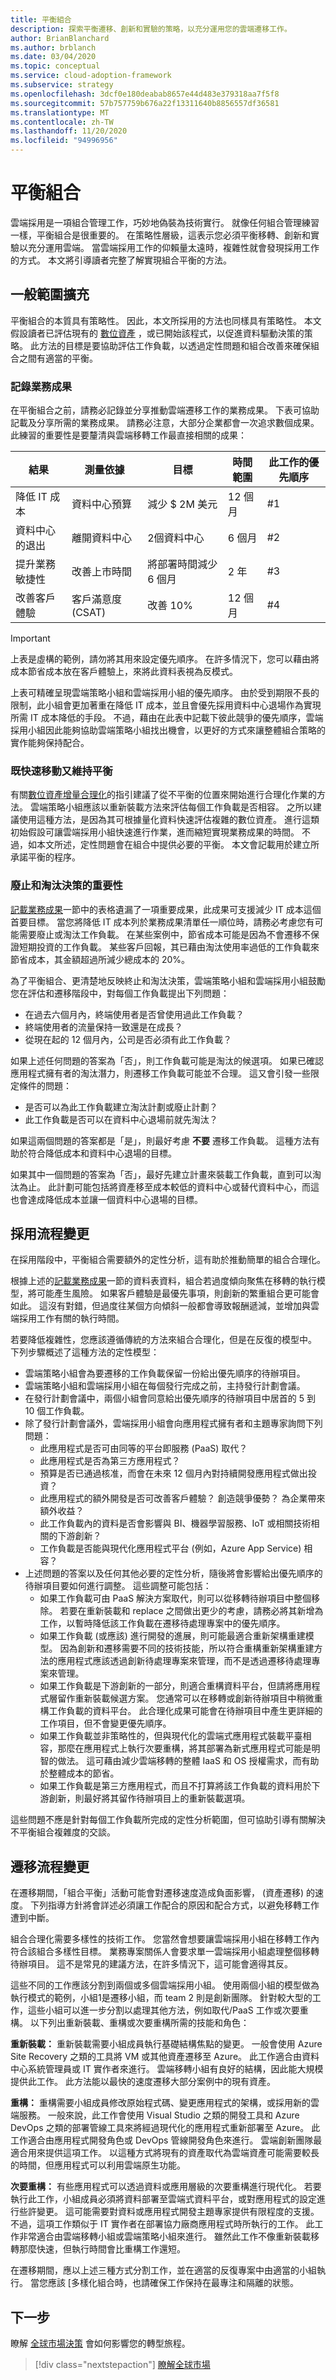```yaml
---
title: 平衡組合
description: 探索平衡遷移、創新和實驗的策略，以充分運用您的雲端遷移工作。
author: BrianBlanchard
ms.author: brblanch
ms.date: 03/04/2020
ms.topic: conceptual
ms.service: cloud-adoption-framework
ms.subservice: strategy
ms.openlocfilehash: 3dcf0e180deabab8657e44d483e379318aa7f5f8
ms.sourcegitcommit: 57b757759b676a22f13311640b8856557df36581
ms.translationtype: MT
ms.contentlocale: zh-TW
ms.lasthandoff: 11/20/2020
ms.locfileid: "94996956"
---
```

# <a name="balance-the-portfolio"></a>平衡組合

雲端採用是一項組合管理工作，巧妙地偽裝為技術實行。 就像任何組合管理練習一樣，平衡組合是很重要的。 在策略性層級，這表示您必須平衡移轉、創新和實驗以充分運用雲端。 當雲端採用工作的仰賴量太遠時，複雜性就會發現採用工作的方式。 本文將引導讀者完整了解實現組合平衡的方法。

## <a name="general-scope-expansion"></a>一般範圍擴充

平衡組合的本質具有策略性。 因此，本文所採用的方法也同樣具有策略性。 本文假設讀者已評估現有的 [數位資產](../digital-estate/index.md) ，或已開始該程式，以促進資料驅動決策的策略。 此方法的目標是要協助評估工作負載，以透過定性問題和組合改善來確保組合之間有適當的平衡。

<!-- docutune:casing 2M -->

### <a name="document-business-outcomes"></a>記錄業務成果

在平衡組合之前，請務必記錄並分享推動雲端遷移工作的業務成果。 下表可協助記載及分享所需的業務成果。 請務必注意，大部分企業都會一次追求數個成果。 此練習的重要性是要釐清與雲端移轉工作最直接相關的成果：

| 結果 | 測量依據 | 目標 | 時間範圍 | 此工作的優先順序 |
|--|--|--|--|--|
| 降低 IT 成本 | 資料中心預算 | 減少 $ 2M 美元 | 12 個月 | #1 |
| 資料中心的退出 | 離開資料中心 | 2個資料中心 | 6 個月 | #2 |
| 提升業務敏捷性 | 改善上市時間 | 將部署時間減少 6 個月 | 2 年 | #3 |
| 改善客戶體驗 | 客戶滿意度 (CSAT)  | 改善 10% | 12 個月 | #4 |

> [!IMPORTANT]
> 上表是虛構的範例，請勿將其用來設定優先順序。 在許多情況下，您可以藉由將成本節省成本放在客戶體驗上，來將此資料表視為反模式。

上表可精確呈現雲端策略小組和雲端採用小組的優先順序。 由於受到期限不長的限制，此小組會更加著重在降低 IT 成本，並且會優先採用資料中心退場作為實現所需 IT 成本降低的手段。 不過，藉由在此表中記載下彼此競爭的優先順序，雲端採用小組因此能夠協助雲端策略小組找出機會，以更好的方式來讓整體組合策略的實作能夠保持配合。

### <a name="move-fast-while-maintaining-balance"></a>既快速移動又維持平衡

有關[數位資產增量合理化](../digital-estate/index.md)的指引建議了從不平衡的位置來開始進行合理化作業的方法。 雲端策略小組應該以重新裝載方法來評估每個工作負載是否相容。 之所以建議使用這種方法，是因為其可根據量化資料快速評估複雜的數位資產。 進行這類初始假設可讓雲端採用小組快速進行作業，進而縮短實現業務成果的時間。 不過，如本文所述，定性問題會在組合中提供必要的平衡。 本文會記載用於建立所承諾平衡的程序。

### <a name="importance-of-sunset-and-retire-decisions"></a>廢止和淘汰決策的重要性

[記載業務成果](#document-business-outcomes)一節中的表格遺漏了一項重要成果，此成果可支援減少 IT 成本這個首要目標。 當您將降低 IT 成本列於業務成果清單任一順位時，請務必考慮您有可能需要廢止或淘汰工作負載。 在某些案例中，節省成本可能是因為不會遷移不保證短期投資的工作負載。 某些客戶回報，其已藉由淘汰使用率過低的工作負載來節省成本，其金額超過所減少總成本的 20%。

為了平衡組合、更清楚地反映終止和淘汰決策，雲端策略小組和雲端採用小組鼓勵您在評估和遷移階段中，對每個工作負載提出下列問題：

- 在過去六個月內，終端使用者是否曾使用過此工作負載？
- 終端使用者的流量保持一致還是在成長？
- 從現在起的 12 個月內，公司是否必須有此工作負載？

如果上述任何問題的答案為「否」，則工作負載可能是淘汰的候選項。 如果已確認應用程式擁有者的淘汰潛力，則遷移工作負載可能並不合理。 這又會引發一些限定條件的問題：

- 是否可以為此工作負載建立淘汰計劃或廢止計劃？
- 此工作負載是否可以在資料中心退場前就先淘汰？

如果這兩個問題的答案都是「是」，則最好考慮 **不要** 遷移工作負載。 這種方法有助於符合降低成本和資料中心退場的目標。

如果其中一個問題的答案為「否」，最好先建立計畫來裝載工作負載，直到可以淘汰為止。 此計劃可能包括將資產移至成本較低的資料中心或替代資料中心，而這也會達成降低成本並讓一個資料中心退場的目標。

## <a name="adopt-process-changes"></a>採用流程變更

在採用階段中，平衡組合需要額外的定性分析，這有助於推動簡單的組合合理化。

根據上述的[記載業務成果](#document-business-outcomes)一節的資料表資料，組合若過度傾向聚焦在移轉的執行模型，將可能產生風險。 如果客戶體驗是最優先事項，則創新的繁重組合更可能會如此。 這沒有對錯，但過度往某個方向傾斜一般都會導致報酬遞減，並增加與雲端採用工作有關的執行時間。

若要降低複雜性，您應該遵循傳統的方法來組合合理化，但是在反復的模型中。 下列步驟概述了這種方法的定性模型：

- 雲端策略小組會為要遷移的工作負載保留一份給出優先順序的待辦項目。
- 雲端策略小組和雲端採用小組在每個發行完成之前，主持發行計劃會議。
- 在發行計劃會議中，兩個小組會同意給出優先順序的待辦項目中居首的 5 到 10 個工作負載。
- 除了發行計劃會議外，雲端採用小組會向應用程式擁有者和主題專家詢問下列問題：
  - 此應用程式是否可由同等的平台即服務 (PaaS) 取代？
  - 此應用程式是否為第三方應用程式？
  - 預算是否已通過核准，而會在未來 12 個月內對持續開發應用程式做出投資？
  - 此應用程式的額外開發是否可改善客戶體驗？ 創造競爭優勢？ 為企業帶來額外收益？
  - 此工作負載內的資料是否會影響與 BI、機器學習服務、IoT 或相關技術相關的下游創新？
  - 工作負載是否能與現代化應用程式平台 (例如，Azure App Service) 相容？
- 上述問題的答案以及任何其他必要的定性分析，隨後將會影響給出優先順序的待辦項目要如何進行調整。 這些調整可能包括：
  - 如果工作負載可由 PaaS 解決方案取代，則可以從移轉待辦項目中整個移除。 若要在重新裝載和 replace 之間做出更少的考慮，請務必將其新增為工作，以暫時降低該工作負載在遷移待處理專案中的優先順序。
  - 如果工作負載 (或應該) 進行開發的進展，則可能最適合重新架構重建模型。 因為創新和遷移需要不同的技術技能，所以符合重構重新架構重建方法的應用程式應該透過創新待處理專案來管理，而不是透過遷移待處理專案來管理。
  - 如果工作負載是下游創新的一部分，則適合重構資料平台，但請將應用程式層留作重新裝載候選方案。 您通常可以在移轉或創新待辦項目中稍微重構工作負載的資料平台。 此合理化成果可能會在待辦項目中產生更詳細的工作項目，但不會變更優先順序。
  - 如果工作負載並非策略性的，但與現代化的雲端式應用程式裝載平臺相容，那麼在應用程式上執行次要重構，將其部署為新式應用程式可能是明智的做法。 這可藉由減少雲端移轉的整體 IaaS 和 OS 授權需求，而有助於整體成本的節省。
  - 如果工作負載是第三方應用程式，而且不打算將該工作負載的資料用於下游創新，則最好將其留作待辦項目上的重新裝載選項。

這些問題不應是針對每個工作負載所完成的定性分析範圍，但可協助引導有關解決不平衡組合複雜度的交談。

## <a name="migration-process-changes"></a>遷移流程變更

在遷移期間，「組合平衡」活動可能會對遷移速度造成負面影響， (資產遷移) 的速度。 下列指導方針將會詳述必須讓工作配合的原因和配合方式，以避免移轉工作遭到中斷。

組合合理化需要多樣性的技術工作。 您當然會想要讓雲端採用小組在移轉工作內符合該組合多樣性目標。 業務專案關係人會要求單一雲端採用小組處理整個移轉待辦項目。 這不是常見的建議方法，在許多情況下，這可能會適得其反。

這些不同的工作應該分割到兩個或多個雲端採用小組。 使用兩個小組的模型做為執行模式的範例，小組1是遷移小組，而 team 2 則是創新團隊。 針對較大型的工作，這些小組可以進一步分割以處理其他方法，例如取代/PaaS 工作或次要重構。 以下列出重新裝載、重構或次要重構所需的技能和角色：

**重新裝載：** 重新裝載需要小組成員執行基礎結構焦點的變更。 一般會使用 Azure Site Recovery 之類的工具將 VM 或其他資產遷移至 Azure。 此工作適合由資料中心系統管理員或 IT 實作者來進行。 雲端移轉小組有良好的結構，因此能大規模提供此工作。 此方法能以最快的速度遷移大部分案例中的現有資產。

**重構：** 重構需要小組成員修改原始程式碼、變更應用程式的架構，或採用新的雲端服務。 一般來說，此工作會使用 Visual Studio 之類的開發工具和 Azure DevOps 之類的部署管線工具來將經過現代化的應用程式重新部署至 Azure。 此工作適合由應用程式開發角色或 DevOps 管線開發角色來進行。 雲端創新團隊最適合用來提供這項工作。 以這種方式將現有的資產取代為雲端資產可能需要較長的時間，但應用程式可以利用雲端原生功能。

**次要重構：** 有些應用程式可以透過資料或應用層級的次要重構進行現代化。 若要執行此工作，小組成員必須將資料部署至雲端式資料平台，或對應用程式的設定進行些許變更。 這可能需要對資料或應用程式開發主題專家提供有限程度的支援。 不過，這項工作類似于 IT 實作者在部署協力廠商應用程式時所執行的工作。 此工作非常適合由雲端移轉小組或雲端策略小組來進行。 雖然此工作不像重新裝載移轉那麼快速，但執行時間會比重構工作還短。

在遷移期間，應以上述三種方式分割工作，並在適當的反復專案中由適當的小組執行。 當您應該 [多樣化組合時，也請確保工作保持在最專注和隔離的狀態。

## <a name="next-steps"></a>下一步

瞭解 [全球市場決策](./global-markets.md) 會如何影響您的轉型旅程。

> [!div class="nextstepaction"]
> [瞭解全球市場](./global-markets.md)

